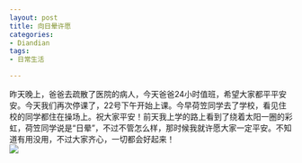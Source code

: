 ```yaml
---
layout: post
title: 向日晕许愿
categories:
- Diandian
tags:
- 日常生活

---
```

昨天晚上，爸爸去疏散了医院的病人，今天爸爸24小时值班，希望大家都平平安安。今天我们再次停课了，22号下午开始上课。今早荷笠同学去了学校，看见住校的同学都住在操场上。祝大家平安！前天我上学的路上看到了绕着太阳一圈的彩虹，荷笠同学说是“日晕”，不过不管怎么样，那时候我就许愿大家一定平安。不知道有用没用，不过大家齐心，一切都会好起来！
<br />
<img src="http://m3.img.srcdd.com/farm5/d/2012/0627/10/A4B0C029B857B67D6B8E77E005BC5152_B500_900_200_150.JPEG" />